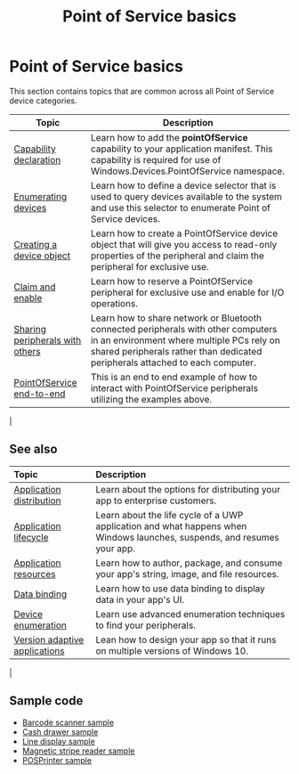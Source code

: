 ﻿---
title: Point of Service basics
description: This article contains information about getting started with the PointOfService Windows Runtime APIs.
ms.date: 12/3/2019
ms.topic: article
keywords: windows 10, uwp, point of service, pos
ms.localizationpriority: medium
---
# Point of Service basics

This section contains topics that are common across all Point of Service device categories.

|Topic |Description |
|------|------------|
| [Capability declaration](pos-basics-capability.md)      | Learn how to add the **pointOfService** capability to your application manifest.  This capability is required for use of Windows.Devices.PointOfService namespace.  |
| [Enumerating devices](pos-basics-enumerating.md)        | Learn how to define a device selector that is used to query devices available to the system and use this selector to enumerate Point of Service devices.  |
| [Creating a device object](pos-basics-deviceobject.md)  | Learn how to create a PointOfService device object that will give you access to read-only properties of the peripheral and claim the peripheral for exclusive use. |
| [Claim and enable ](pos-basics-claim.md)  | Learn how to reserve a PointOfService peripheral for exclusive use and enable for I/O operations.  |
| [Sharing peripherals with others](pos-basics-sharing.md) | Learn how to share network or Bluetooth connected peripherals with other computers in an environment where multiple PCs rely on shared peripherals rather than dedicated peripherals attached to each computer.
| [PointOfService end-to-end](pos-get-started.md)  | This is an end to end example of how to interact with PointOfService peripherals utilizing the examples above. |
|

## See also

| Topic   | Description |
|:--------|:------------|
| [Application distribution](/windows/apps/publish/distribute-lob-apps-to-enterprises) | Learn about the options for distributing your app to enterprise customers. |
| [Application lifecycle](../launch-resume/app-lifecycle.md) | Learn about the life cycle of a UWP application and what happens when Windows launches, suspends, and resumes your app. |
| [Application resources](../app-resources/index.md) | Learn how to author, package, and consume your app's string, image, and file resources. |
| [Data binding](../data-binding/index.md) | Learn how to use data binding to display data in your app's UI. |
| [Device enumeration](enumerate-devices.md) | Learn use advanced enumeration techniques to find your peripherals.|
| [Version adaptive applications](../debug-test-perf/version-adaptive-apps.md) | Lean how to design your app so that it runs on multiple versions of Windows 10.|
|


## Sample code
+ [Barcode scanner sample](https://github.com/Microsoft/Windows-universal-samples/tree/master/Samples/BarcodeScanner)
+ [Cash drawer sample]( https://github.com/Microsoft/Windows-universal-samples/tree/master/Samples/CashDrawer)
+ [Line display sample](https://github.com/Microsoft/Windows-universal-samples/tree/master/Samples/LineDisplay)
+ [Magnetic stripe reader sample](https://github.com/Microsoft/Windows-universal-samples/tree/master/Samples/MagneticStripeReader)
+ [POSPrinter sample](https://github.com/Microsoft/Windows-universal-samples/tree/master/Samples/PosPrinter)
